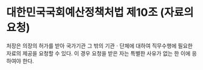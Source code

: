 # 대한민국국회예산정책처법 제10조 (자료의 요청)

처장은 의장의 허가를 받아 국가기관 그 밖의 기관ㆍ단체에 대하여 직무수행에 필요한 자료의 제공을 요청할 수 있다. 이 경우 요청을 받은 자는 특별한 사유가 없는 한 이에 응하여야 한다.
